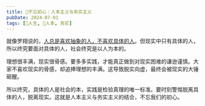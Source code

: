 ```yaml
---
title: 💖不忘初心：人本主义与务实主义
pubDate: 2024-07-01
tags: [💖人生, 🧒人本, 务实]
---
```


就像罗翔说的，[人总是喜欢抽象的人，不喜欢具体的人]。但现实中只有具体的人，所以终究要面对具体的人，社会终究是以人为本的。

理想很丰满，现实很骨感。要多多实践，才能真正做到对现实困难的谦逊谨慎。大家不喜欢现实的骨感，却追捧理想的丰满。这导致脱实向虚，最终会被现实的大锤砸醒。

所以终究，具体的人是社会的本，实践是检验真理的唯一标准。要时刻警惕脱离具体的人，脱离现实。这就是人本主义与务实主义的结合，不忘我们的初心。

[人总是喜欢抽象的人，不喜欢具体的人]: https://www.bilibili.com/video/BV1k1421r7n5/
